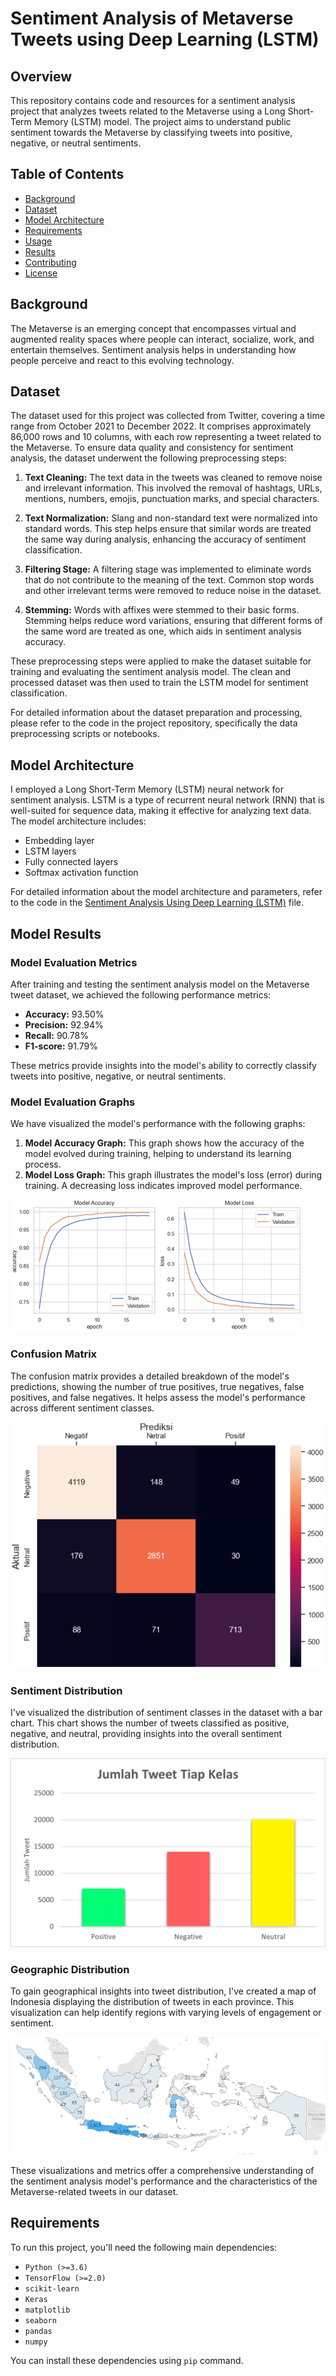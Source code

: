 # Sentiment Analysis of Metaverse Tweets using Deep Learning (LSTM)

## Overview

This repository contains code and resources for a sentiment analysis project that analyzes tweets related to the Metaverse using a Long Short-Term Memory (LSTM) model. The project aims to understand public sentiment towards the Metaverse by classifying tweets into positive, negative, or neutral sentiments.

## Table of Contents

- [Background](#background)
- [Dataset](#dataset)
- [Model Architecture](#model-architecture)
- [Requirements](#requirements)
- [Usage](#usage)
- [Results](#results)
- [Contributing](#contributing)
- [License](#license)

## Background

The Metaverse is an emerging concept that encompasses virtual and augmented reality spaces where people can interact, socialize, work, and entertain themselves. Sentiment analysis helps in understanding how people perceive and react to this evolving technology.

## Dataset

The dataset used for this project was collected from Twitter, covering a time range from October 2021 to December 2022. It comprises approximately 86,000 rows and 10 columns, with each row representing a tweet related to the Metaverse. To ensure data quality and consistency for sentiment analysis, the dataset underwent the following preprocessing steps:

1. **Text Cleaning:** The text data in the tweets was cleaned to remove noise and irrelevant information. This involved the removal of hashtags, URLs, mentions, numbers, emojis, punctuation marks, and special characters.

2. **Text Normalization:** Slang and non-standard text were normalized into standard words. This step helps ensure that similar words are treated the same way during analysis, enhancing the accuracy of sentiment classification.

3. **Filtering Stage:** A filtering stage was implemented to eliminate words that do not contribute to the meaning of the text. Common stop words and other irrelevant terms were removed to reduce noise in the dataset.

4. **Stemming:** Words with affixes were stemmed to their basic forms. Stemming helps reduce word variations, ensuring that different forms of the same word are treated as one, which aids in sentiment analysis accuracy.

These preprocessing steps were applied to make the dataset suitable for training and evaluating the sentiment analysis model. The clean and processed dataset was then used to train the LSTM model for sentiment classification.

For detailed information about the dataset preparation and processing, please refer to the code in the project repository, specifically the data preprocessing scripts or notebooks.

## Model Architecture

I employed a Long Short-Term Memory (LSTM) neural network for sentiment analysis. LSTM is a type of recurrent neural network (RNN) that is well-suited for sequence data, making it effective for analyzing text data. The model architecture includes:

- Embedding layer
- LSTM layers
- Fully connected layers
- Softmax activation function

For detailed information about the model architecture and parameters, refer to the code in the [Sentiment Analysis Using Deep Learning (LSTM)](Sentiment%20Analysis%20Using%20Deep%20Learning%20(LSTM).py) file.

## Model Results

### Model Evaluation Metrics

After training and testing the sentiment analysis model on the Metaverse tweet dataset, we achieved the following performance metrics:

- **Accuracy:** 93.50%
- **Precision:** 92.94%
- **Recall:** 90.78%
- **F1-score:** 91.79%

These metrics provide insights into the model's ability to correctly classify tweets into positive, negative, or neutral sentiments.

### Model Evaluation Graphs

We have visualized the model's performance with the following graphs:

1. **Model Accuracy Graph:** This graph shows how the accuracy of the model evolved during training, helping to understand its learning process.
2. **Model Loss Graph:** This graph illustrates the model's loss (error) during training. A decreasing loss indicates improved model performance.

![Model Evaluation Graphs](./Result/model_evaluation.png)

### Confusion Matrix

The confusion matrix provides a detailed breakdown of the model's predictions, showing the number of true positives, true negatives, false positives, and false negatives. It helps assess the model's performance across different sentiment classes.

![Confusion Matrix](./Result/Confusion_Matrix_LSTM.png)

### Sentiment Distribution

I've visualized the distribution of sentiment classes in the dataset with a bar chart. This chart shows the number of tweets classified as positive, negative, and neutral, providing insights into the overall sentiment distribution.

![Sentiment Distribution](./Result/sentiment_distribution.png)

### Geographic Distribution

To gain geographical insights into tweet distribution, I've created a map of Indonesia displaying the distribution of tweets in each province. This visualization can help identify regions with varying levels of engagement or sentiment.

![Geographic Distribution](./Result/indonesia_map.png)

These visualizations and metrics offer a comprehensive understanding of the sentiment analysis model's performance and the characteristics of the Metaverse-related tweets in our dataset.

## Requirements

To run this project, you'll need the following main dependencies:

- `Python (>=3.6)`
- `TensorFlow (>=2.0)`
- `scikit-learn`
- `Keras`
- `matplotlib`
- `seaborn`
- `pandas`
- `numpy`

You can install these dependencies using `pip` command.



